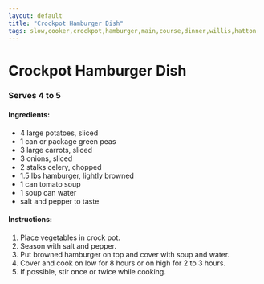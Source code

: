 ```yaml
---
layout: default
title: "Crockpot Hamburger Dish"
tags: slow,cooker,crockpot,hamburger,main,course,dinner,willis,hatton
---
```

# Crockpot Hamburger Dish

### Serves 4 to 5
#### Ingredients:
- 4 large potatoes, sliced
- 1 can or package green peas
- 3 large carrots, sliced
- 3 onions, sliced
- 2 stalks celery, chopped
- 1.5 lbs hamburger, lightly browned
- 1 can tomato soup
- 1 soup can water
- salt and pepper to taste

#### Instructions:
1. Place vegetables in crock pot.
2. Season with salt and pepper.
3. Put browned hamburger on top and cover with soup and water.
4. Cover and cook on low for 8 hours or on high for 2 to 3 hours.
5. If possible, stir once or twice while cooking.
